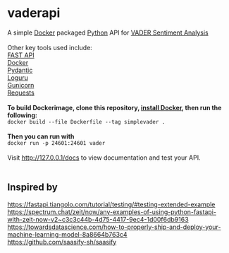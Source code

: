 # vaderapi

A simple [Docker](https://www.docker.com/) packaged [Python](https://www.python.org/) API for [VADER Sentiment Analysis](https://github.com/cjhutto/vaderSentiment)<br>
<br>
Other key tools used include:<br>
[FAST API](https://github.com/tiangolo/fastapi)<br>
[Docker](https://www.docker.com/)<br>
[Pydantic](https://pydantic-docs.helpmanual.io/)<br>
[Loguru](https://github.com/Delgan/loguru)<br>
[Gunicorn](https://gunicorn.org/)<br>
[Requests](https://requests.readthedocs.io/en/master/)<br>
<br>
<b>To build Dockerimage, clone this repository, [install Docker](https://docs.docker.com/install/), then run the following:</b><br>
`docker build --file Dockerfile --tag simplevader .`<br>
<br>
<b>Then you can run with</b><br>
`docker run -p 24601:24601 vader`<br>
<br>
Visit http://127.0.0.1/docs to view documentation and test your API.<br>
<br>
## Inspired by
https://fastapi.tiangolo.com/tutorial/testing/#testing-extended-example<br>
https://spectrum.chat/zeit/now/any-examples-of-using-python-fastapi-with-zeit-now-v2~c3c3c44b-4d75-4417-9ec4-1d00f6db9163<br>
https://towardsdatascience.com/how-to-properly-ship-and-deploy-your-machine-learning-model-8a8664b763c4<br>
https://github.com/saasify-sh/saasify<br>
